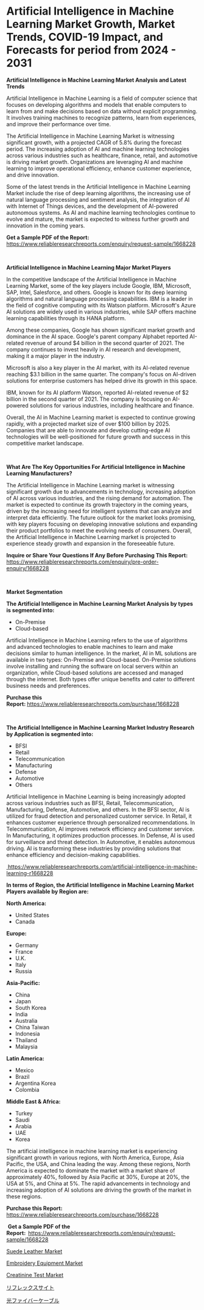 <p><h1>Artificial Intelligence in Machine Learning Market Growth, Market Trends, COVID-19 Impact, and Forecasts for period from 2024 - 2031</h1></p><p><strong>Artificial Intelligence in Machine Learning Market Analysis and Latest Trends</strong></p>
<p><p>Artificial Intelligence in Machine Learning is a field of computer science that focuses on developing algorithms and models that enable computers to learn from and make decisions based on data without explicit programming. It involves training machines to recognize patterns, learn from experiences, and improve their performance over time.</p><p>The Artificial Intelligence in Machine Learning Market is witnessing significant growth, with a projected CAGR of 5.8% during the forecast period. The increasing adoption of AI and machine learning technologies across various industries such as healthcare, finance, retail, and automotive is driving market growth. Organizations are leveraging AI and machine learning to improve operational efficiency, enhance customer experience, and drive innovation.</p><p>Some of the latest trends in the Artificial Intelligence in Machine Learning Market include the rise of deep learning algorithms, the increasing use of natural language processing and sentiment analysis, the integration of AI with Internet of Things devices, and the development of AI-powered autonomous systems. As AI and machine learning technologies continue to evolve and mature, the market is expected to witness further growth and innovation in the coming years.</p></p>
<p><strong>Get a Sample PDF of the Report:&nbsp;</strong> <a href="https://www.reliableresearchreports.com/enquiry/request-sample/1668228">https://www.reliableresearchreports.com/enquiry/request-sample/1668228</a></p>
<p>&nbsp;</p>
<p><strong>Artificial Intelligence in Machine Learning Major Market Players</strong></p>
<p><p>In the competitive landscape of the Artificial Intelligence in Machine Learning Market, some of the key players include Google, IBM, Microsoft, SAP, Intel, Salesforce, and others. Google is known for its deep learning algorithms and natural language processing capabilities. IBM is a leader in the field of cognitive computing with its Watson platform. Microsoft's Azure AI solutions are widely used in various industries, while SAP offers machine learning capabilities through its HANA platform.</p><p>Among these companies, Google has shown significant market growth and dominance in the AI space. Google's parent company Alphabet reported AI-related revenue of around $4 billion in the second quarter of 2021. The company continues to invest heavily in AI research and development, making it a major player in the industry.</p><p>Microsoft is also a key player in the AI market, with its AI-related revenue reaching $3.1 billion in the same quarter. The company's focus on AI-driven solutions for enterprise customers has helped drive its growth in this space.</p><p>IBM, known for its AI platform Watson, reported AI-related revenue of $2 billion in the second quarter of 2021. The company is focusing on AI-powered solutions for various industries, including healthcare and finance.</p><p>Overall, the AI in Machine Learning market is expected to continue growing rapidly, with a projected market size of over $100 billion by 2025. Companies that are able to innovate and develop cutting-edge AI technologies will be well-positioned for future growth and success in this competitive market landscape.</p></p>
<p>&nbsp;</p>
<p><strong>What Are The Key Opportunities For Artificial Intelligence in Machine Learning Manufacturers?</strong></p>
<p><p>The Artificial Intelligence in Machine Learning market is witnessing significant growth due to advancements in technology, increasing adoption of AI across various industries, and the rising demand for automation. The market is expected to continue its growth trajectory in the coming years, driven by the increasing need for intelligent systems that can analyze and interpret data efficiently. The future outlook for the market looks promising, with key players focusing on developing innovative solutions and expanding their product portfolios to meet the evolving needs of consumers. Overall, the Artificial Intelligence in Machine Learning market is projected to experience steady growth and expansion in the foreseeable future.</p></p>
<p><strong>Inquire or Share Your Questions If Any Before Purchasing This Report:</strong> <a href="https://www.reliableresearchreports.com/enquiry/pre-order-enquiry/1668228">https://www.reliableresearchreports.com/enquiry/pre-order-enquiry/1668228</a></p>
<p>&nbsp;</p>
<p><strong>Market Segmentation</strong></p>
<p><strong>The Artificial Intelligence in Machine Learning Market Analysis by types is segmented into:</strong></p>
<p><ul><li>On-Premise</li><li>Cloud-based</li></ul></p>
<p><p>Artificial Intelligence in Machine Learning refers to the use of algorithms and advanced technologies to enable machines to learn and make decisions similar to human intelligence. In the market, AI in ML solutions are available in two types: On-Premise and Cloud-based. On-Premise solutions involve installing and running the software on local servers within an organization, while Cloud-based solutions are accessed and managed through the internet. Both types offer unique benefits and cater to different business needs and preferences.</p></p>
<p><strong>Purchase this Report:&nbsp;</strong><a href="https://www.reliableresearchreports.com/purchase/1668228">https://www.reliableresearchreports.com/purchase/1668228</a></p>
<p>&nbsp;</p>
<p><strong>The Artificial Intelligence in Machine Learning Market Industry Research by Application is segmented into:</strong></p>
<p><ul><li>BFSI</li><li>Retail</li><li>Telecommunication</li><li>Manufacturing</li><li>Defense</li><li>Automotive</li><li>Others</li></ul></p>
<p><p>Artificial Intelligence in Machine Learning is being increasingly adopted across various industries such as BFSI, Retail, Telecommunication, Manufacturing, Defense, Automotive, and others. In the BFSI sector, AI is utilized for fraud detection and personalized customer service. In Retail, it enhances customer experience through personalized recommendations. In Telecommunication, AI improves network efficiency and customer service. In Manufacturing, it optimizes production processes. In Defense, AI is used for surveillance and threat detection. In Automotive, it enables autonomous driving. AI is transforming these industries by providing solutions that enhance efficiency and decision-making capabilities.</p></p>
<p><a href="https://www.reliableresearchreports.com/artificial-intelligence-in-machine-learning-r1668228">&nbsp;https://www.reliableresearchreports.com/artificial-intelligence-in-machine-learning-r1668228</a></p>
<p><strong>In terms of Region, the Artificial Intelligence in Machine Learning Market Players available by Region are:</strong></p>
<p>
    <p> <strong> North America: </strong>
        <ul>
            <li>United States</li>
            <li>Canada</li>
        </ul>
        </p> 
    <p> <strong> Europe: </strong>
        <ul>
            <li>Germany</li>
            <li>France</li>
            <li>U.K.</li>
            <li>Italy</li>
            <li>Russia</li>
        </ul>
        </p> 
    <p> <strong> Asia-Pacific: </strong>
        <ul>
            <li>China</li>
            <li>Japan</li>
            <li>South Korea</li>
            <li>India</li>
            <li>Australia</li>
            <li>China Taiwan</li>
            <li>Indonesia</li>
            <li>Thailand</li>
            <li>Malaysia</li>
        </ul>
        </p> 
    <p> <strong> Latin America: </strong>
        <ul>
            <li>Mexico</li>
            <li>Brazil</li>
            <li>Argentina Korea</li>
            <li>Colombia</li>
        </ul>
        </p> 
    <p> <strong> Middle East & Africa: </strong>
        <ul>
            <li>Turkey</li>
            <li>Saudi</li>
            <li>Arabia</li>
            <li>UAE</li>
            <li>Korea</li>
        </ul>
    </p>
    </p>
<p><p>The artificial intelligence in machine learning market is experiencing significant growth in various regions, with North America, Europe, Asia Pacific, the USA, and China leading the way. Among these regions, North America is expected to dominate the market with a market share of approximately 40%, followed by Asia Pacific at 30%, Europe at 20%, the USA at 5%, and China at 5%. The rapid advancements in technology and increasing adoption of AI solutions are driving the growth of the market in these regions.</p></p>
<p><strong>Purchase this Report: </strong><a href="https://www.reliableresearchreports.com/purchase/1668228">https://www.reliableresearchreports.com/purchase/1668228</a></p>
<p>&nbsp;<strong>Get a Sample PDF of the Report:&nbsp;&nbsp;</strong><a href="https://www.reliableresearchreports.com/enquiry/request-sample/1668228">https://www.reliableresearchreports.com/enquiry/request-sample/1668228</a></p>
<p><strong></strong></p>
<p><p><a href="https://github.com/dx0328/Market-Research-Report-List-2/blob/main/suede-leather-market.md">Suede Leather Market</a></p><p><a href="https://www.linkedin.com/pulse/embroidery-equipment-market-key-successful-business-strategy-4iwbe">Embroidery Equipment Market</a></p><p><a href="https://www.linkedin.com/pulse/creatinine-test-market-analysis-its-cagr-segmentation-global-industry-wycyf">Creatinine Test Market</a></p><p><a href="https://github.com/mm14022023/Market-Research-Report-List-1/blob/main/808415153504.md">リフレックスサイト</a></p><p><a href="https://github.com/RudySimonis2023/Market-Research-Report-List-1/blob/main/333577253505.md">光ファイバーケーブル</a></p></p>